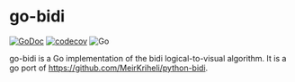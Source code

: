 # go-bidi

[![GoDoc](https://godoc.org/github.com/lutzky/go-bidi?status.svg)](https://godoc.org/github.com/lutzky/go-bidi)
[![codecov](https://codecov.io/gh/lutzky/go-bidi/branch/master/graph/badge.svg)](https://codecov.io/gh/lutzky/go-bidi)
![Go](https://github.com/lutzky/go-bidi/workflows/Go/badge.svg)

go-bidi is a Go implementation of the bidi logical-to-visual algorithm. It is a
go port of https://github.com/MeirKriheli/python-bidi.
